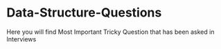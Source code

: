 # Data-Structure-Questions
Here you will find Most Important Tricky Question that has been asked in Interviews 

